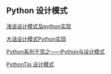 ## Python 设计模式

[浅谈设计模式及python实现](https://www.cnblogs.com/taosiyu/p/11293949.html)

[大话设计模式Python实现](https://www.cnblogs.com/onepiece-andy/tag/%E8%AE%BE%E8%AE%A1%E6%A8%A1%E5%BC%8F/)

[Python系列干货之——Python与设计模式](https://zhuanlan.zhihu.com/p/31675841)

[PythonTip 设计模式](http://www.pythontip.com/python-patterns/detail/abstract_factory)
